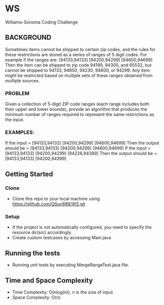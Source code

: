 # WS
Williams-Sonoma Coding Challenge

## BACKGROUND
Sometimes items cannot be shipped to certain zip codes, and the rules for these restrictions are stored as a series of ranges of 5 digit codes. For example if the ranges are:
[94133,94133] [94200,94299] [94600,94699]
Then the item can be shipped to zip code 94199, 94300, and 65532, but cannot be shipped to 94133, 94650, 94230, 94600, or 94299.
Any item might be restricted based on multiple sets of these ranges obtained from multiple sources.

### PROBLEM
Given a collection of 5-digit ZIP code ranges (each range includes both their upper and lower bounds), provide an algorithm that produces the minimum number of ranges required to represent the same restrictions as the input.

### EXAMPLES:
If the input = [94133,94133] [94200,94299] [94600,94699]
Then the output should be = [94133,94133] [94200,94299] [94600,94699]
If the input = [94133,94133] [94200,94299] [94226,94399] 
Then the output should be = [94133,94133] [94200,94399]

## Getting Started
### Clone
* Clone this repo to your local machine using https://github.com/QSun888/WS.git
### Setup
* If the project is not automatically configured, you need to specify the resource dir(src) accordingly.
* Create custom testcases by accessing Main.java

## Running the tests
* Running unit tests by executing MergeRangeTest.java file.

## Time and Space Complexity
* Time Complexity: O(nlog(n)), n is the size of input
* Space Complexity: O(n)
